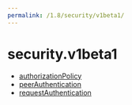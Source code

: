 ```yaml
---
permalink: /1.8/security/v1beta1/
---
```


# security.v1beta1



* [authorizationPolicy](authorizationPolicy.md)
* [peerAuthentication](peerAuthentication.md)
* [requestAuthentication](requestAuthentication.md)